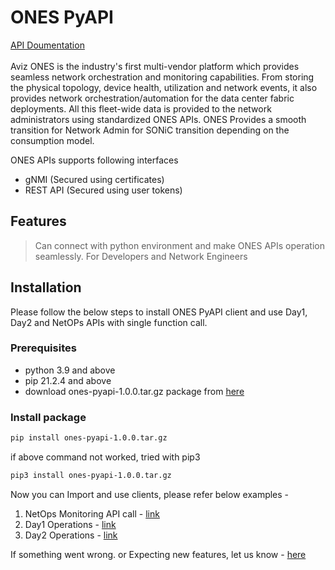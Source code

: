 # ONES PyAPI

[API Doumentation](https://aviznetworks.github.io/ones-pyapi-documenation/) <br /><br />
Aviz ONES is the industry's first multi-vendor platform which provides seamless network orchestration and monitoring capabilities. From storing the physical topology, device health, utilization and network events, it also provides network orchestration/automation for the data center fabric deployments. All this fleet-wide data is provided to the network administrators using standardized ONES APIs. ONES Provides a smooth transition for Network Admin for SONiC transition depending on the consumption model.

ONES APIs supports following interfaces
- gNMI (Secured using certificates)
- REST API (Secured using user tokens)


## Features
> Can connect with python environment and make ONES APIs operation seamlessly.
> For Developers and Network Engineers


## Installation

Please follow the below steps to install ONES PyAPI client and use Day1, Day2 and NetOPs APIs with single function call.


### Prerequisites
- python 3.9 and above
- pip 21.2.4 and above
- download ones-pyapi-1.0.0.tar.gz package from [here](https://github.com/AvizNetworks/ones-pyapi/blob/master/versions/ones-pyapi-1.0.0.tar.gz)

### Install package
```sh
pip install ones-pyapi-1.0.0.tar.gz
```
if above command not worked, tried with pip3
```sh
pip3 install ones-pyapi-1.0.0.tar.gz
```

Now you can Import and use clients, please refer below examples - 
1. NetOps Monitoring API call - [link](https://github.com/AvizNetworks/ones-pyapi/tree/master/examples/telemetry)
2. Day1 Operations - [link](https://github.com/AvizNetworks/ones-pyapi/tree/master/examples/day1fm)
3. Day2 Operations - [link](https://github.com/AvizNetworks/ones-pyapi/tree/master/examples/day2fm)


If something went wrong. or Expecting new features, let us know - [here](https://github.com/AvizNetworks/ones-pyapi/issues)
